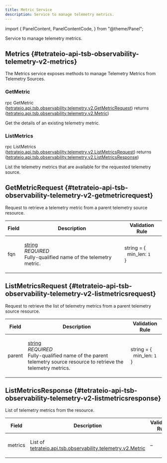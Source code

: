 ```yaml
---
title: Metric Service
description: Service to manage telemetry metrics.
---
```



import {
  PanelContent,
  PanelContentCode,
} from "@theme/Panel";


<!-- WARNING: This page is generated. Please take a look at extensions/plugin-service-bridge-api-docs/src/files/doc/page.ejs -->

Service to manage telemetry metrics.


## Metrics {#tetrateio-api-tsb-observability-telemetry-v2-metrics}

The Metrics service exposes methods to manage Telemetry Metrics from Telemetry Sources.


### GetMetric

<PanelContent>
<PanelContentCode>

rpc GetMetric ([tetrateio.api.tsb.observability.telemetry.v2.GetMetricRequest](../../../../tsb/observability/telemetry/v2/metric_service#tetrateio-api-tsb-observability-telemetry-v2-getmetricrequest)) returns ([tetrateio.api.tsb.observability.telemetry.v2.Metric](../../../../tsb/observability/telemetry/v2/metric#tetrateio-api-tsb-observability-telemetry-v2-metric))

</PanelContentCode>



Get the details of an existing telemetry metric.

</PanelContent>

### ListMetrics

<PanelContent>
<PanelContentCode>

rpc ListMetrics ([tetrateio.api.tsb.observability.telemetry.v2.ListMetricsRequest](../../../../tsb/observability/telemetry/v2/metric_service#tetrateio-api-tsb-observability-telemetry-v2-listmetricsrequest)) returns ([tetrateio.api.tsb.observability.telemetry.v2.ListMetricsResponse](../../../../tsb/observability/telemetry/v2/metric_service#tetrateio-api-tsb-observability-telemetry-v2-listmetricsresponse))

</PanelContentCode>



List the telemetry metrics that are available for the requested telemetry source.

</PanelContent>






## GetMetricRequest {#tetrateio-api-tsb-observability-telemetry-v2-getmetricrequest}

Request to retrieve a telemetry metric from a parent telemetry source resource.



  
<div class="generated-table"></div>

<table>
<thead>
<tr>
<th>Field</th>
<th class="description">Description</th>
<th>Validation Rule</th>
</tr>
</thead>
    
<tr>
<td>


fqn

</td>

<td>

[string](https://developers.google.com/protocol-buffers/docs/proto3#scalar) <br/> _REQUIRED_ <br/> Fully-qualified name of the telemetry metric.

</td>

<td>

string = {<br/>&nbsp;&nbsp;min_len: `1`<br/>}<br/>

</td>
</tr>
    
</table>
  


## ListMetricsRequest {#tetrateio-api-tsb-observability-telemetry-v2-listmetricsrequest}

Request to retrieve the list of telemetry metrics from a parent telemetry source resource.



  
<div class="generated-table"></div>

<table>
<thead>
<tr>
<th>Field</th>
<th class="description">Description</th>
<th>Validation Rule</th>
</tr>
</thead>
    
<tr>
<td>


parent

</td>

<td>

[string](https://developers.google.com/protocol-buffers/docs/proto3#scalar) <br/> _REQUIRED_ <br/> Fully-qualified name of the parent telemetry source resource to retrieve the telemetry metrics.

</td>

<td>

string = {<br/>&nbsp;&nbsp;min_len: `1`<br/>}<br/>

</td>
</tr>
    
</table>
  


## ListMetricsResponse {#tetrateio-api-tsb-observability-telemetry-v2-listmetricsresponse}

List of telemetry metrics from the resource.



  
<div class="generated-table"></div>

<table>
<thead>
<tr>
<th>Field</th>
<th class="description">Description</th>
<th>Validation Rule</th>
</tr>
</thead>
    
<tr>
<td>


metrics

</td>

<td>

List of [tetrateio.api.tsb.observability.telemetry.v2.Metric](../../../../tsb/observability/telemetry/v2/metric#tetrateio-api-tsb-observability-telemetry-v2-metric) <br/> 

</td>

<td>

&ndash;

</td>
</tr>
    
</table>
  



